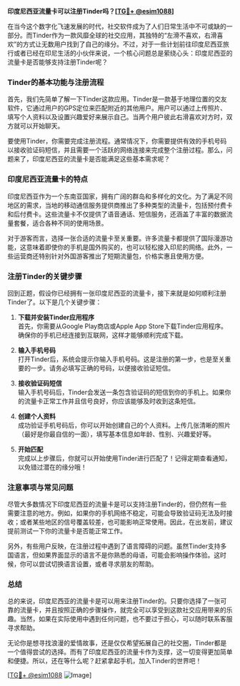 **印度尼西亚流量卡可以注册Tinder吗？[[TG💪+ @esim1088](https://t.me/s/esim1088)]**

在当今这个数字化飞速发展的时代，社交软件成为了人们日常生活中不可或缺的一部分。而Tinder作为一款风靡全球的社交应用，其独特的“左滑不喜欢，右滑喜欢”的方式让无数用户找到了自己的缘分。不过，对于一些计划前往印度尼西亚旅行或者已经在印尼生活的小伙伴来说，一个核心问题总是萦绕心头：印度尼西亚的流量卡是否能够支持注册Tinder呢？

### Tinder的基本功能与注册流程

首先，我们先简单了解一下Tinder这款应用。Tinder是一款基于地理位置的交友软件，它通过用户的GPS定位来匹配附近的其他用户。用户可以通过上传照片、填写个人资料以及设置兴趣爱好来展示自己。当两个用户彼此右滑喜欢对方时，双方就可以开始聊天。

要使用Tinder，你需要完成注册流程。通常情况下，你需要提供有效的手机号码以接收验证码短信，并且需要一个活跃的网络连接来完成整个注册过程。那么，问题来了，印度尼西亚的流量卡是否能满足这些基本需求呢？

### 印度尼西亚流量卡的特点

印度尼西亚作为一个东南亚国家，拥有广阔的群岛和多样化的文化。为了满足不同地区的需求，当地的移动通信服务提供商推出了多种类型的流量卡，包括预付费卡和后付费卡。这些流量卡不仅提供了语音通话、短信服务，还涵盖了丰富的数据流量套餐，适合各种不同的使用场景。

对于游客而言，选择一张合适的流量卡至关重要。许多流量卡都提供了国际漫游功能，这意味着即使你的手机是国外购买的，也可以轻松接入印尼的网络。此外，一些运营商还特别针对外国游客推出了短期流量包，价格实惠且使用方便。

### 注册Tinder的关键步骤

回到正题，假设你已经拥有一张印度尼西亚的流量卡，接下来就是如何顺利注册Tinder了。以下是几个关键步骤：

1. **下载并安装Tinder应用程序**  
   首先，你需要从Google Play商店或Apple App Store下载Tinder应用程序。确保你的手机已经连接到互联网，这样才能够顺利完成下载。

2. **输入手机号码**  
   打开Tinder后，系统会提示你输入手机号码。这是注册的第一步，也是至关重要的一步。请务必填写正确的号码，以便接收验证短信。

3. **接收验证码短信**  
   输入手机号码后，Tinder会发送一条包含验证码的短信到你的手机上。如果你的流量卡正常工作并且信号良好，你应该能够及时收到这条短信。

4. **创建个人资料**  
   成功验证手机号码后，你可以开始创建自己的个人资料。上传几张清晰的照片（最好是你最自信的一面），填写基本信息如年龄、性别、兴趣爱好等。

5. **开始匹配**  
   完成以上步骤后，你就可以开始使用Tinder进行匹配了！记得定期查看通知，以免错过潜在的缘分哦！

### 注意事项与常见问题

尽管大多数情况下印度尼西亚的流量卡是可以支持注册Tinder的，但仍然有一些需要注意的地方。例如，如果你的手机网络不稳定，可能会导致验证码无法及时接收；或者某些地区的信号覆盖较差，也可能影响正常使用。因此，在出发前，建议提前测试一下你的流量卡是否能正常工作。

另外，有些用户反映，在注册过程中遇到了语言障碍的问题。虽然Tinder支持多国语言，但如果界面显示的语言不是你熟悉的母语，可能会影响操作体验。这时候，你可以尝试切换语言设置，或者寻求朋友的帮助。

### 总结

总的来说，印度尼西亚的流量卡是可以用来注册Tinder的。只要你选择了一张可靠的流量卡，并且按照正确的步骤操作，就完全可以享受到这款社交应用带来的乐趣。当然，如果在实际使用中遇到任何问题，也不要过于担心，可以随时联系客服寻求帮助。

无论你是想寻找浪漫的爱情故事，还是仅仅希望拓展自己的社交圈，Tinder都是一个值得尝试的选择。而有了印度尼西亚的流量卡作为支撑，这一切变得更加简单和便捷。所以，还在等什么呢？赶紧拿起手机，加入Tinder的世界吧！

[[TG💪+ @esim1088](https://t.me/s/esim1088) ![Image](https://i.postimg.cc/4NQfJmqS/Snipaste-2025-05-13-00-14-12.png)]